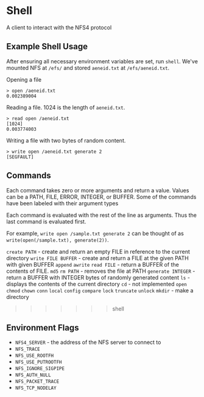 # Shell
A client to interact with the NFS4 protocol

## Example Shell Usage

After ensuring all necessary environment variables are set, run `shell`. 
We've mounted NFS at `/efs/` and stored `aeneid.txt` at `/efs/aeneid.txt`.   

Opening a file

    > open /aeneid.txt
    0.002389004

Reading a file. 
1024 is the length of `aeneid.txt`.

    > read open /aeneid.txt 
    [1024]
    0.003774003

Writing a file with two bytes of random content.

    > write open /aeneid.txt generate 2
    [SEGFAULT]

## Commands

Each command takes zero or more arguments and return a value. Values can be a PATH, FILE, ERROR, INTEGER, or BUFFER. Some of the commands have been labeled with their argument types

Each command is evaluated with the rest of the line as arguments. Thus the last command is evaluated first.

For example, `write open /sample.txt generate 2` can be thought of as `write(open(/sample.txt), generate(2))`.

`create PATH` - create and return an empty FILE in reference to the current directory
`write FILE BUFFER` - create and return a FILE at the given PATH with given BUFFER 
`append`
`awrite`
`read FILE` - return a BUFFER of the contents of FILE.
`md5`
`rm PATH` - removes the file at PATH
`generate INTEGER` - return a BUFFER with INTEGER bytes of randomly generated content 
`ls` - displays the contents of the current directory
`cd` - not implemented
`open` 
`chmod`
`chown`
`conn`
`local`
`config`
`compare`
`lock`
`truncate`
`unlock`
`mkdir` - make a directory 
>>>>>>> shell

## Environment Flags

- `NFS4_SERVER` - the address of the NFS server to connect to
- `NFS_TRACE`
- `NFS_USE_ROOTFH`
- `NFS_USE_PUTROOTFH`
- `NFS_IGNORE_SIGPIPE`
- `NFS_AUTH_NULL`
- `NFS_PACKET_TRACE`
- `NFS_TCP_NODELAY`
